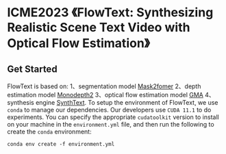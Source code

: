 # ICME2023 《FlowText: Synthesizing Realistic Scene Text Video with Optical Flow Estimation》
 ## Get Started
 FlowText is based on: 
 1、segmentation model [Mask2fomer](https://github.com/facebookresearch/Mask2Former)
 2、depth estimation model [Monodepth2](https://github.com/nianticlabs/monodepth2)
 3、optical flow estimation model [GMA](https://github.com/zacjiang/GMA)
 4、synthesis engine [SynthText](https://github.com/ankush-me/SynthText).
 To setup the environment of FlowText, we use `conda` to manage our dependencies. Our developers use `CUDA 11.1` to do experiments. You can specify the appropriate `cudatoolkit` version to install on your machine in the `environment.yml` file, and then run the following to create the `conda` environment:
 ```
 conda env create -f environment.yml
 ```
